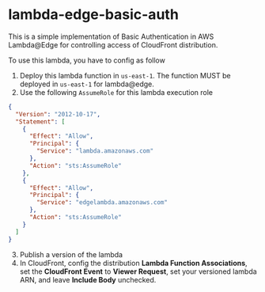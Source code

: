 # lambda-edge-basic-auth

This is a simple implementation of Basic Authentication in AWS Lambda@Edge for controlling access of CloudFront distribution.

To use this lambda, you have to config as follow

1. Deploy this lambda function in `us-east-1`. The function MUST be deployed in `us-east-1` for lambda@edge.
2. Use the following `AssumeRole` for this lambda execution role
```json
{
  "Version": "2012-10-17",
  "Statement": [
    {
      "Effect": "Allow",
      "Principal": {
        "Service": "lambda.amazonaws.com"
      },
      "Action": "sts:AssumeRole"
    },
    {
      "Effect": "Allow",
      "Principal": {
        "Service": "edgelambda.amazonaws.com"
      },
      "Action": "sts:AssumeRole"
    }
  ]
}
```
3. Publish a version of the lambda
4. In CloudFront, config the distribution **Lambda Function Associations**, set the **CloudFront Event** to **Viewer Request**, set your versioned lambda ARN, and leave **Include Body** unchecked.
